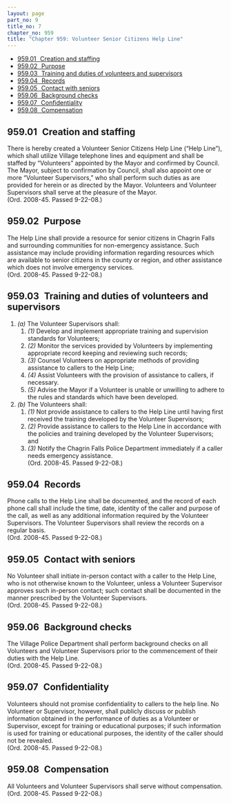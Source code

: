 ```yaml
---
layout: page
part_no: 9
title_no: 7
chapter_no: 959
title: "Chapter 959: Volunteer Senior Citizens Help Line"
---
```


* [959.01   Creation and staffing](#95901-creation-and-staffing)
* [959.02   Purpose](#95902-purpose)
* [959.03   Training and duties of volunteers and supervisors](#95903-training-and-duties-of-volunteers-and-supervisors)
* [959.04   Records](#95904-records)
* [959.05   Contact with seniors](#95905-contact-with-seniors)
* [959.06   Background checks](#95906-background-checks)
* [959.07   Confidentiality](#95907-confidentiality)
* [959.08   Compensation](#95908-compensation)

## 959.01   Creation and staffing

There is hereby created a Volunteer Senior Citizens Help Line (“Help Line”),
which shall utilize Village telephone lines and equipment and shall be staffed
by “Volunteers” appointed by the Mayor and confirmed by Council. The Mayor,
subject to confirmation by Council, shall also appoint one or more “Volunteer
Supervisors,” who shall perform such duties as are provided for herein or as
directed by the Mayor. Volunteers and Volunteer Supervisors shall serve at the
pleasure of the Mayor.  
(Ord. 2008-45. Passed 9-22-08.)

## 959.02   Purpose

The Help Line shall provide a resource for senior citizens in Chagrin Falls
and surrounding communities for non-emergency assistance. Such assistance may
include providing information regarding resources which are available to senior
citizens in the county or region, and other assistance which does not involve
emergency services.  
(Ord. 2008-45. Passed 9-22-08.)

## 959.03   Training and duties of volunteers and supervisors

1. _(a)_ The Volunteer Supervisors shall:
    1. _(1)_ Develop and implement appropriate training and supervision
standards for Volunteers;
    2. _(2)_ Monitor the services provided by Volunteers by implementing
appropriate record keeping and reviewing such records;
    3. _(3)_ Counsel Volunteers on appropriate methods of providing assistance
to callers to the Help Line;
    4. _(4)_ Assist Volunteers with the provision of assistance to callers, if
necessary.
    5. _(5)_ Advise the Mayor if a Volunteer is unable or unwilling to adhere to
the rules and standards which have been developed.
2. _(b)_ The Volunteers shall:
    1. _(1)_ Not provide assistance to callers to the Help Line until having
first received the training developed by the Volunteer Supervisors;
    2. _(2)_ Provide assistance to callers to the Help Line in accordance with
the policies and training developed by the Volunteer Supervisors; and
    3. _(3)_ Notify the Chagrin Falls Police Department immediately if a caller
needs emergency assistance.  
(Ord. 2008-45. Passed 9-22-08.)

## 959.04   Records

Phone calls to the Help Line shall be documented, and the record of each
phone call shall include the time, date, identity of the caller and purpose of
the call, as well as any additional information required by the Volunteer
Supervisors. The Volunteer Supervisors shall review the records on a regular
basis.  
(Ord. 2008-45. Passed 9-22-08.)

## 959.05   Contact with seniors

No Volunteer shall initiate in-person contact with a caller to the Help
Line, who is not otherwise known to the Volunteer, unless a Volunteer
Supervisor approves such in-person contact; such contact shall be documented in
the manner prescribed by the Volunteer Supervisors.  
(Ord. 2008-45. Passed 9-22-08.)

## 959.06   Background checks

The Village Police Department shall perform background checks on all
Volunteers and Volunteer Supervisors prior to the commencement of their duties
with the Help Line.  
(Ord. 2008-45. Passed 9-22-08.)

## 959.07   Confidentiality

Volunteers should not promise confidentiality to callers to the help line.
No Volunteer or Supervisor, however, shall publicly discuss or publish
information obtained in the performance of duties as a Volunteer or Supervisor,
except for training or educational purposes; if such information is used for
training or educational purposes, the identity of the caller should not be
revealed.  
(Ord. 2008-45. Passed 9-22-08.)

## 959.08   Compensation

All Volunteers and Volunteer Supervisors shall serve without compensation.  
(Ord. 2008-45. Passed 9-22-08.)
